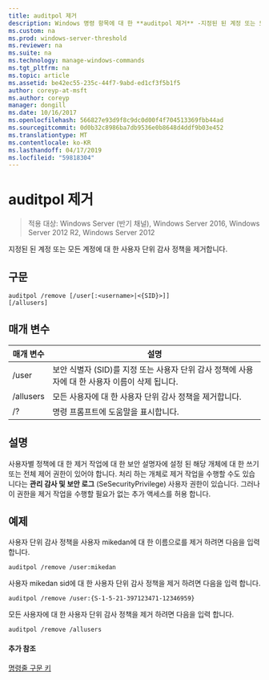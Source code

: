 ```yaml
---
title: auditpol 제거
description: Windows 명령 항목에 대 한 **auditpol 제거** -지정된 된 계정 또는 모든 계정에 대 한 사용자 단위 감사 정책을 제거 합니다.
ms.custom: na
ms.prod: windows-server-threshold
ms.reviewer: na
ms.suite: na
ms.technology: manage-windows-commands
ms.tgt_pltfrm: na
ms.topic: article
ms.assetid: be42ec55-235c-44f7-9abd-ed1cf3f5b1f5
author: coreyp-at-msft
ms.author: coreyp
manager: dongill
ms.date: 10/16/2017
ms.openlocfilehash: 566827e93d9f8c9dc0d00f4f704513369fbb44ad
ms.sourcegitcommit: 0d0b32c8986ba7db9536e0b8648d4ddf9b03e452
ms.translationtype: MT
ms.contentlocale: ko-KR
ms.lasthandoff: 04/17/2019
ms.locfileid: "59818304"
---
```

# <a name="auditpol-remove"></a>auditpol 제거

>적용 대상: Windows Server (반기 채널), Windows Server 2016, Windows Server 2012 R2, Windows Server 2012

지정된 된 계정 또는 모든 계정에 대 한 사용자 단위 감사 정책을 제거합니다.

## <a name="syntax"></a>구문
```
auditpol /remove [/user[:<username>|<{SID}>]]
[/allusers]
```
## <a name="parameters"></a>매개 변수
|매개 변수|설명|
|-------|--------|
|/user|보안 식별자 (SID)를 지정 또는 사용자 단위 감사 정책에 사용자에 대 한 사용자 이름이 삭제 됩니다.|
|/allusers|모든 사용자에 대 한 사용자 단위 감사 정책을 제거합니다.|
|/?|명령 프롬프트에 도움말을 표시합니다.|
## <a name="remarks"></a>설명
사용자별 정책에 대 한 제거 작업에 대 한 보안 설명자에 설정 된 해당 개체에 대 한 쓰기 또는 전체 제어 권한이 있어야 합니다. 처리 하는 개체로 제거 작업을 수행할 수도 있습니다는 **관리 감사 및 보안 로그** (SeSecurityPrivilege) 사용자 권한이 있습니다. 그러나이 권한을 제거 작업을 수행할 필요가 없는 추가 액세스를 허용 합니다.
## <a name="BKMK_examples"></a>예제
사용자 단위 감사 정책을 사용자 mikedan에 대 한 이름으로를 제거 하려면 다음을 입력 합니다.
```
auditpol /remove /user:mikedan
```
사용자 mikedan sid에 대 한 사용자 단위 감사 정책을 제거 하려면 다음을 입력 합니다.
```
auditpol /remove /user:{S-1-5-21-397123471-12346959}
```
모든 사용자에 대 한 사용자 단위 감사 정책을 제거 하려면 다음을 입력 합니다.
```
auditpol /remove /allusers
```
#### <a name="additional-references"></a>추가 참조
[명령줄 구문 키](command-line-syntax-key.md)
